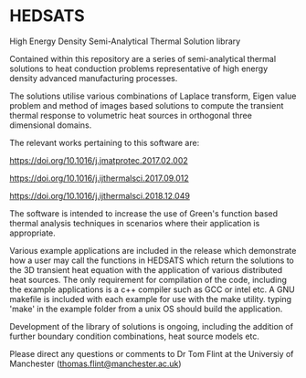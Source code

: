 # HEDSATS
High Energy Density Semi-Analytical Thermal Solution library

Contained within this repository are a series of semi-analytical thermal solutions to heat conduction problems representative of high energy density advanced manufacturing processes.

The solutions utilise various combinations of Laplace transform, Eigen value problem and method of images based solutions to compute the transient thermal response to volumetric heat sources in orthogonal three dimensional domains.

The relevant works pertaining to this software are:

https://doi.org/10.1016/j.jmatprotec.2017.02.002

https://doi.org/10.1016/j.ijthermalsci.2017.09.012

https://doi.org/10.1016/j.ijthermalsci.2018.12.049


The software is intended to increase the use of Green's function based thermal analysis techniques in scenarios where their application is appropriate.

Various example applications are included in the release which demonstrate how a user may call the functions in HEDSATS which return the solutions to the 3D transient heat equation with the application of various distributed heat sources. The only requirement for compilation of the code, including the example applications is a c++ compiler such as GCC or intel etc. A GNU makefile is included with each example for use with the make utility. typing 'make' in the example folder from a unix OS should build the application. 

Development of the library of solutions is ongoing, including the addition of further boundary condition combinations, heat source models etc.

Please direct any questions or comments to Dr Tom Flint at the Universiy of Manchester (thomas.flint@manchester.ac.uk)

